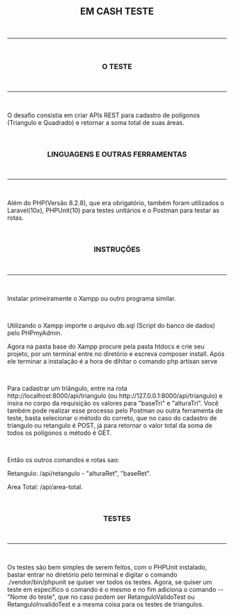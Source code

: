 <h2 align="center">EM CASH TESTE</h2><br>
<hr color = "green"><br>
<h3 align="center"> O TESTE </h3><br>
<hr color = "green"><br>
<p>O desafio consistia em criar APIs REST para cadastro de polígonos (Triangulo e Quadrado) e retornar a soma total de suas áreas.</p><br>
<h3 align="center"> LINGUAGENS E OUTRAS FERRAMENTAS </h3><br>
<hr color = "green"><br>
<p>Além do PHP(Versão 8.2.8), que era obrigatório, também foram utilizados o Laravel(10x), PHPUnit(10) para testes unitários e o Postman para testar as rotas.</p><br>
<h3 align="center"> INSTRUÇÕES</h3><br>
<hr color = "green"><br>
<p> Instalar primeiramente o Xampp ou outro programa similar.</p><br>
<p> Utilizando o Xampp importe o arquivo db.sql (Script do banco de dados) pelo PHPmyAdmin.<p>
<p> Agora na pasta base do Xampp procure pela pasta htdocs e crie seu projeto, por um terminal entre no diretório e escreva composer install. Após ele terminar a instalação é a hora de dihitar o comando php artisan serve</p><br>
<p> Para cadastrar um triângulo, entre na rota http://localhost:8000/api/triangulo (ou http://127.0.0.1:8000/api/triangulo) e insira no corpo da requisição os valores para "baseTri" e "alturaTri". Você também pode realizar esse processo pelo Postman ou outra ferramenta de teste, basta selecionar o método do correto, que no caso do cadastro de triangulo ou retangulo é POST, já para retornar o valor total da soma de todos os polígonos o método é GET. <p><br>
<p>Então os outros comandos e rotas sao:</p>
<p>Retangulo: /api/retangulo - "alturaRet", "baseRet".</p>
<p>Area Total: /api/area-total.</p><br>

<h3 align="center">TESTES</h3><br>
<hr color = "green"><br>
<p>Os testes são bem simples de serem feitos, com o PHPUnit instalado, bastar entrar no diretório pelo terminal e digitar o comando ./vendor/bin/phpunit se quiser ver todos os testes. Agora, se quiser um teste em específico o comando é o mesmo e no fim adiciona o comando -- "Nome do teste", que no caso podem ser RetanguloValidoTest ou RetanguloInvalidoTest e a mesma coisa para os testes de triangulos.</p>




